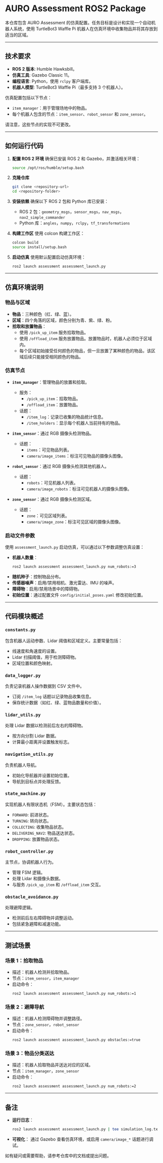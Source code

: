 # AURO Assessment ROS2 Package

本仓库包含 AURO Assessment 的仿真配置。任务目标是设计和实现一个自动机器人系统，使用 TurtleBot3 Waffle Pi 机器人在仿真环境中收集物品并将其存放到适当的区域。

---

## 技术要求

- **ROS 2 版本**: Humble Hawksbill。
- **仿真工具**: Gazebo Classic 11。
- **编程语言**: Python，使用 `rclpy` 客户端库。
- **机器人模型**: TurtleBot3 Waffle Pi（最多支持 3 个机器人）。

仿真配置包括以下节点：
- `item_manager`：用于管理场地中的物品。
- 每个机器人包含的节点：`item_sensor`、`robot_sensor` 和 `zone_sensor`。

请注意，这些节点的实现不可更改。

---

## 如何运行代码

1. **配置 ROS 2 环境**
   确保已安装 ROS 2 和 Gazebo，并激活相关环境：
   ```bash
   source /opt/ros/humble/setup.bash
   ```

2. **克隆仓库**
   ```bash
   git clone <repository-url>
   cd <repository-folder>
   ```

3. **安装依赖**
   确保以下 ROS 2 包和 Python 库已安装：
   - ROS 2 包：`geometry_msgs`，`sensor_msgs`，`nav_msgs`，`nav2_simple_commander`
   - Python 库：`angles`，`numpy`，`rclpy`，`tf_transformations`

4. **构建工作区**
   使用 colcon 构建工作区：
   ```bash
   colcon build
   source install/setup.bash
   ```

5. **启动仿真**
   使用默认配置启动仿真环境：
   ```bash
   ros2 launch assessment assessment_launch.py
   ```

---

## 仿真环境说明

### 物品与区域
- **物品**：三种颜色（红、绿、蓝）。
- **区域**：四个角落的区域，颜色分别为青、紫、绿、粉。
- **拾取和放置物品**：
  - 使用 `/pick_up_item` 服务拾取物品。
  - 使用 `/offload_item` 服务放置物品。放置物品时，机器人必须位于区域内。
  - 每个区域初始接受任何颜色的物品，但一旦放置了某种颜色的物品，该区域后续只能接受相同颜色的物品。

### 仿真节点
- **`item_manager`**：管理物品的放置和拾取。
  - 服务：
    - `/pick_up_item`：拾取物品。
    - `/offload_item`：放置物品。
  - 话题：
    - `/item_log`：记录已收集的物品统计信息。
    - `/item_holders`：显示每个机器人当前持有的物品。

- **`item_sensor`**：通过 RGB 摄像头检测物品。
  - 话题：
    - `items`：可见物品列表。
    - `camera/image_items`：标注可见物品的摄像头图像。

- **`robot_sensor`**：通过 RGB 摄像头检测其他机器人。
  - 话题：
    - `robots`：可见机器人列表。
    - `camera/image_robots`：标注可见机器人的摄像头图像。

- **`zone_sensor`**：通过 RGB 摄像头检测区域。
  - 话题：
    - `zone`：可见区域列表。
    - `camera/image_zone`：标注可见区域的摄像头图像。

### 启动文件参数
使用 `assessment_launch.py` 启动仿真，可以通过以下参数调整仿真设置：
- **机器人数量**：
  ```bash
  ros2 launch assessment assessment_launch.py num_robots:=3
  ```
- **随机种子**：控制物品分布。
- **传感器噪声**：启用/禁用相机、激光雷达、IMU 的噪声。
- **障碍物**：启用/禁用场景中的障碍物。
- **初始位置**：通过配置文件 `config/initial_poses.yaml` 修改初始位置。

---

## 代码模块概述

### `constants.py`
包含机器人运动参数、Lidar 阈值和区域定义。主要常量包括：
- 线速度和角速度的设置。
- Lidar 扫描阈值，用于检测障碍物。
- 区域位置和颜色映射。

### `data_logger.py`
负责记录机器人操作数据到 CSV 文件中。
- 订阅 `/item_log` 话题以记录物品收集信息。
- 保存统计数据（如红、绿、蓝物品数量和价值）。

### `lidar_utils.py`
处理 Lidar 数据以检测前后左右的障碍物。
- 按方向分割 Lidar 数据。
- 计算最小距离并设置触发标志。

### `navigation_utils.py`
负责机器人导航。
- 初始化导航器并设置初始位置。
- 导航到目标点并处理反馈。

### `state_machine.py`
实现机器人有限状态机（FSM）。主要状态包括：
- `FORWARD`: 前进状态。
- `TURNING`: 转向状态。
- `COLLECTING`: 收集物品状态。
- `DELIVERING_NAV2`: 物品送达状态。
- `DROPPING`: 放置物品状态。

### `robot_controller.py`
主节点，协调机器人行为。
- 管理 FSM 逻辑。
- 处理 Lidar 和摄像头数据。
- 与服务 `/pick_up_item` 和 `/offload_item` 交互。

### `obstacle_avoidance.py`
处理避障逻辑。
- 检测前后左右障碍物并调整运动。
- 包括紧急避障和减速功能。

---

## 测试场景

### 场景 1：拾取物品
- 描述：机器人检测并拾取物品。
- 节点：`item_sensor`，`item_manager`
- 启动命令：
  ```bash
  ros2 launch assessment assessment_launch.py num_robots:=1
  ```

### 场景 2：避障导航
- 描述：机器人检测障碍物并调整路径。
- 节点：`zone_sensor`，`robot_sensor`
- 启动命令：
  ```bash
  ros2 launch assessment assessment_launch.py obstacles:=true
  ```

### 场景 3：物品分类送达
- 描述：机器人拾取物品并送达对应的区域。
- 节点：`item_manager`，`zone_sensor`
- 启动命令：
  ```bash
  ros2 launch assessment assessment_launch.py num_robots:=2
  ```

---

## 备注

- **运行日志**：
  ```bash
  ros2 launch assessment assessment_launch.py | tee simulation_log.txt
  ```
- **可视化**：
  通过 Gazebo 查看仿真环境，或启用 `camera/image_*` 话题进行调试。

如有疑问或需要帮助，请参考仓库中的文档或提出问题。
